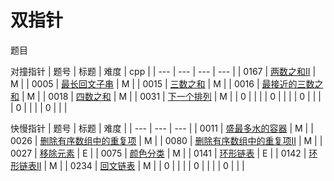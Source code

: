 <!--
 * @Author: QDX
 * @Date: 2022-12-23 10:12:46
 * @Description: 
-->
# 双指针

题目

对撞指针
| 题号 | 标题 | 难度 | cpp |
| --- | --- | --- | --- |
| 0167 | [两数之和II](../solutions/0167_%E4%B8%A4%E6%95%B0%E4%B9%8B%E5%92%8CII.ipynb) | M |
| 0005 | [最长回文子串](../solutions/0005_%E6%9C%80%E9%95%BF%E5%9B%9E%E6%96%87%E5%AD%90%E4%B8%B2.ipynb) | M |
| 0015 | [三数之和](../solutions/0015_%E4%B8%89%E6%95%B0%E4%B9%8B%E5%92%8C.ipynb) | M |
| 0016 | [最接近的三数之和](../solutions/0016_%E6%9C%80%E6%8E%A5%E8%BF%91%E7%9A%84%E4%B8%89%E6%95%B0%E4%B9%8B%E5%92%8C.ipynb) | M |
| 0018 | [四数之和](../solutions/0018_%E5%9B%9B%E6%95%B0%E4%B9%8B%E5%92%8C.ipynb) | M |
| 0031 | [下一个排列](../solutions/0031_%E4%B8%8B%E4%B8%80%E4%B8%AA%E6%8E%92%E5%88%97.ipynb) | M |
| 0 | []() |  |
| 0 | []() |  |
| 0 | []() |  |
| 0 | []() |  |
| 0 | []() |  |

快慢指针
| 题号 | 标题 | 难度 | 
| --- | --- | --- |
| 0011 | [盛最多水的容器](../solutions/0011-%E7%9B%9B%E6%9C%80%E5%A4%9A%E6%B0%B4%E7%9A%84%E5%AE%B9%E5%99%A8.ipynb) | M |
| 0026 | [删除有序数组中的重复项](../solutions/0026_%E5%88%A0%E9%99%A4%E6%9C%89%E5%BA%8F%E6%95%B0%E7%BB%84%E4%B8%AD%E7%9A%84%E9%87%8D%E5%A4%8D%E9%A1%B9.ipynb) | M |
| 0080 | [删除有序数组中的重复项II](../solutions/0080_%E5%88%A0%E9%99%A4%E6%9C%89%E5%BA%8F%E6%95%B0%E7%BB%84%E4%B8%AD%E7%9A%84%E9%87%8D%E5%A4%8D%E9%A1%B9II.ipynb) | M |
| 0027 | [移除元素](../solutions/0027_%E7%A7%BB%E9%99%A4%E5%85%83%E7%B4%A0.ipynb) | E |
| 0075 | [颜色分类](../solutions/0075_%E9%A2%9C%E8%89%B2%E5%88%86%E7%B1%BB.ipynb) | M |
| 0141 | [环形链表](../solutions/0141_%E7%8E%AF%E5%BD%A2%E9%93%BE%E8%A1%A8.ipynb) | E |
| 0142 | [环形链表II](../solutions/0142_%E7%8E%AF%E5%BD%A2%E9%93%BE%E8%A1%A8II.ipynb) | M |
| 0234 | [回文链表](../solutions/0234_%E5%9B%9E%E6%96%87%E9%93%BE%E8%A1%A8.ipynb) | M |
| 0 | []() |  |
| 0 | []() |  |
| 0 | []() |  |